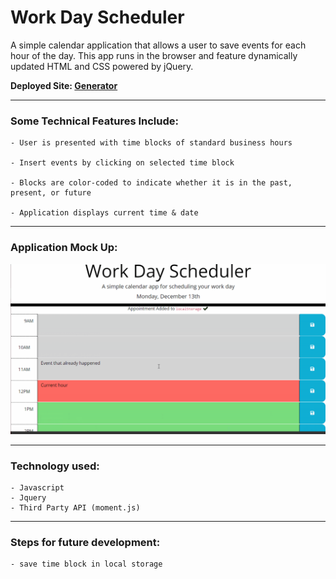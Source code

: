 # Work Day Scheduler

A simple calendar application that allows a user to save events for each hour of the day. This app runs in the browser and feature dynamically updated HTML and CSS powered by jQuery.

**Deployed Site: [Generator](https://armandosjunior.github.io/Password-Generator/)**

---

### **Some Technical Features Include:**
```
- User is presented with time blocks of standard business hours

- Insert events by clicking on selected time block

- Blocks are color-coded to indicate whether it is in the past, present, or future

- Application displays current time & date
```
---

### **Application Mock Up:**
![Image of Project](./assets/images/mockup4.png)

---
### **Technology used:**
```
- Javascript
- Jquery
- Third Party API (moment.js)
```

---

### **Steps for future development:**
```
- save time block in local storage
```
